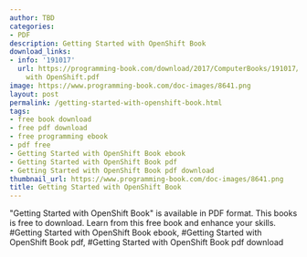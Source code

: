 ```yaml
---
author: TBD
categories:
- PDF
description: Getting Started with OpenShift Book
download_links:
- info: '191017'
  url: https://programming-book.com/download/2017/ComputerBooks/191017/Getting Started
    with OpenShift.pdf
image: https://www.programming-book.com/doc-images/8641.png
layout: post
permalink: /getting-started-with-openshift-book.html
tags:
- free book download
- free pdf download
- free programming ebook
- pdf free
- Getting Started with OpenShift Book ebook
- Getting Started with OpenShift Book pdf
- Getting Started with OpenShift Book pdf download
thumbnail_url: https://www.programming-book.com/doc-images/8641.png
title: Getting Started with OpenShift Book
---
```


 
<div class="item-desc text-justify">
  "Getting Started with OpenShift Book" is available in PDF format. This books is free to download. Learn from this free book and enhance your skills.
  <br>
  #Getting Started with OpenShift Book ebook, #Getting Started with OpenShift Book pdf, #Getting Started with OpenShift Book pdf download
</div>